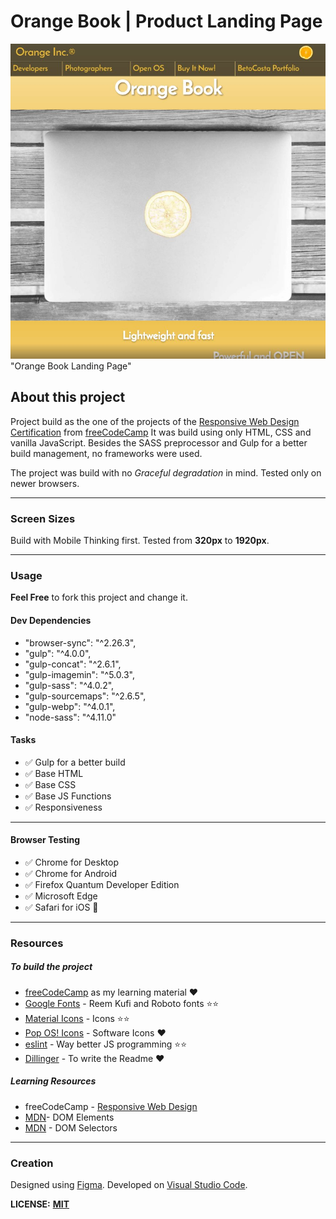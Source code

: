 # Orange Book | Product Landing Page
![alt text](./source/img/cover.jpg)"Orange Book Landing Page"


## About this project
Project build as the one of the projects of the [Responsive Web Design Certification](https://learn.freecodecamp.org/responsive-web-design/responsive-web-design-projects/build-a-product-landing-page) from [freeCodeCamp](https://www.freecodecamp.org/)
It was build using only HTML, CSS and vanilla JavaScript.
Besides the SASS preprocessor and Gulp for a better build management, no frameworks were used.


The project was build with no *Graceful degradation* in mind. Tested only on newer browsers.


***


### Screen Sizes
Build with Mobile Thinking first.
Tested from **320px** to **1920px**.


***


### Usage
**Feel Free** to fork this project and change it.


#### Dev Dependencies
* "browser-sync": "^2.26.3",
* "gulp": "^4.0.0",
* "gulp-concat": "^2.6.1",
* "gulp-imagemin": "^5.0.3",
* "gulp-sass": "^4.0.2",
* "gulp-sourcemaps": "^2.6.5",
* "gulp-webp": "^4.0.1",
* "node-sass": "^4.11.0"


#### Tasks
- ✅ Gulp for a better build
- ✅ Base HTML
- ✅ Base CSS
- ✅ Base JS Functions
- ✅ Responsiveness


***


#### Browser Testing
- ✅ Chrome for Desktop
- ✅ Chrome for Android
- ✅ Firefox Quantum Developer Edition
- ✅ Microsoft Edge
- ✅ Safari for iOS 👵


***


### Resources
##### To build the project
- [freeCodeCamp](https://www.freecodecamp.org/) as my learning material ❤️
- [Google Fonts](https://fonts.google.com/) - Reem Kufi and Roboto fonts ⭐️⭐️
- [Material Icons](https://material.io/tools/icons/?style=baseline) - Icons ⭐️⭐️
- [Pop OS! Icons](https://github.com/pop-os/icon-theme) - Software Icons ❤️
- [eslint](https://eslint.org/) - Way better JS programming ⭐️⭐️
- [Dillinger](https://dillinger.io/) - To write the Readme ❤️


##### Learning Resources
- freeCodeCamp - [Responsive Web Design](https://learn.freecodecamp.org/)
- [MDN](https://developer.mozilla.org/en-US/docs/Web/API/Element)- DOM Elements
- [MDN](https://developer.mozilla.org/en-US/docs/Web/API/Document) - DOM Selectors


---


### Creation
Designed using [Figma](https://www.figma.com/).
Developed on [Visual Studio Code](https://code.visualstudio.com/).


**LICENSE:** **[MIT](https://tldrlegal.com/license/mit-license)**
<!--stackedit_data:
eyJoaXN0b3J5IjpbLTQ5NDQ1MDMyMl19
-->